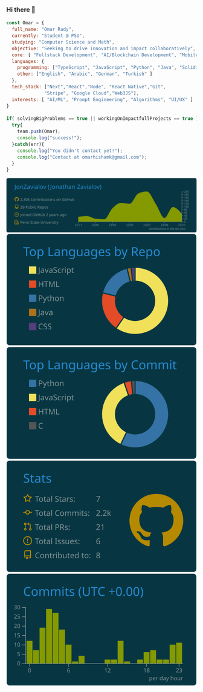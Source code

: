 ### Hi there 👋

```javascript
const Omar = {
  full_name: "Omar Rady",
  currently: "Student @ PSU",
  studying: "Computer Science and Math",
  objective: "Seeking to drive innovation and impact collaboratively",
  core: [ "Fullstack Development", "AI/Blockchain Development", "Mobile Development" ],
  languages: {
    programming: ["TypeScript", "JavaScript", "Python", "Java", "Solidity", "C", "Bash"],
    other: ["English", "Arabic", "German", "Turkish" ]
  },
  tech_stack: ["Next","React","Node", "React Native","Git",
              "Stripe", "Google Cloud","Web3JS"],
  interests: [ "AI/ML", "Prompt Engineering", "Algorithms", "UI/UX" ]
}

if( solvingBigProblems == true || workingOnImpactfullProjects == true ){
  try{
    team.push(Omar);
    console.log("success!");
  }catch(err){
    console.log("You didn't contact yet!");
    console.log("Contact at omarhishamk@gmail.com");
  }
}

```

<p align="center">
    <img src="https://raw.githubusercontent.com/Omar-HeshamR/Omar-HeshamR/master/profile-summary-card-output/solarized_dark/0-profile-details.svg">
    <img src= "https://raw.githubusercontent.com/Omar-HeshamR/Omar-HeshamR/master/profile-summary-card-output/solarized_dark/1-repos-per-language.svg">
    <img src= "https://raw.githubusercontent.com/Omar-HeshamR/Omar-HeshamR/master/profile-summary-card-output/solarized_dark/2-most-commit-language.svg">
    <img src= "https://raw.githubusercontent.com/Omar-HeshamR/Omar-HeshamR/master/profile-summary-card-output/solarized_dark/3-stats.svg">
    <img src= "https://raw.githubusercontent.com/Omar-HeshamR/Omar-HeshamR/master/profile-summary-card-output/solarized_dark/4-productive-time.svg">
</p>

